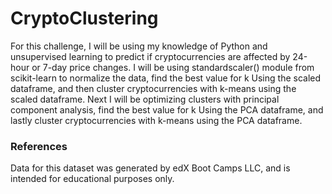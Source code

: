 # CryptoClustering

For this challenge, I will be using my knowledge of Python and unsupervised learning to predict if cryptocurrencies are affected by 24-hour or 7-day price changes. I will be using standardscaler() module from scikit-learn to normalize the data, find the best value for k Using the scaled dataframe, and then cluster cryptocurrencies with k-means using the scaled dataframe. Next I will be optimizing clusters with principal component analysis, find the best value for k Using the PCA dataframe, and lastly cluster cryptocurrencies with k-means using the PCA dataframe.

### References

Data for this dataset was generated by edX Boot Camps LLC, and is intended for educational purposes only.
